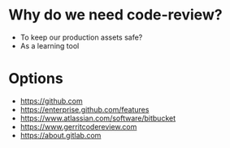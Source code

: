 # Why do we need code-review?

* To keep our production assets safe?
* As a learning tool

# Options
* https://github.com
* https://enterprise.github.com/features
* https://www.atlassian.com/software/bitbucket
* https://www.gerritcodereview.com
* https://about.gitlab.com
